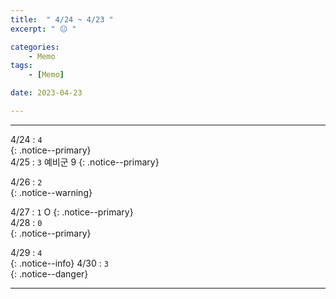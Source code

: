 ```yaml
---
title:  " 4/24 ~ 4/23 "
excerpt: " 😐 "

categories:
    - Memo
tags:
    - [Memo]

date: 2023-04-23

---
```

- - -
<!-- 약 -->

4/24 : `4`   
{: .notice--primary}  
4/25 : `3`   예비군 9
{: .notice--primary}  

4/26 : `2`   
{: .notice--warning}  

4/27 : `1`   O
{: .notice--primary}  
4/28 : `0`  
{: .notice--primary} 


4/29 : `4`      
{: .notice--info} 
4/30 : `3`   
{: .notice--danger}  


<!-- {: .notice}
{: .notice--primary}
{: .notice--info}
{: .notice--warning}
{: .notice--success}
{: .notice--danger} 
😄 😐 🙁 😡
-->
- - -